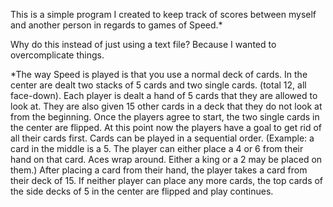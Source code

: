 This is a simple program I created to keep track of scores between myself
and another person in regards to games of Speed.\*

Why do this instead of just using a text file? Because I wanted to overcomplicate things.

\*The way Speed is played is that you use a normal deck of cards. In the center are dealt
two stacks of 5 cards and two single cards. (total 12, all face-down). Each player is dealt a hand of 5 cards that
they are allowed to look at. They are also given 15 other cards in a deck that they do not look at from
the beginning. Once the players agree to start, the two single cards in the center are flipped. At this point
now the players have a goal to get rid of all their cards first. Cards can be played in a sequential order. (Example:
a card in the middle is a 5. The player can either place a 4 or 6 from their hand on that card. Aces wrap around. Either a king or a 
2 may be placed on them.) After placing a card from their hand, the player takes a card from their deck of 15. If neither player
can place any more cards, the top cards of the side decks of 5 in the center are flipped and play continues.
